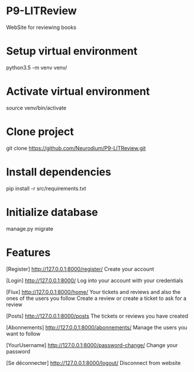 # P9-LITReview
 WebSite for reviewing books

# Setup virtual environment
python3.5 -m venv venv/

# Activate virtual environment
source venv/bin/activate

# Clone project
git clone https://github.com/Neurodium/P9-LITReview.git

# Install dependencies
pip install -r src/requirements.txt

# Initialize database
manage.py migrate

# Features
[Register] http://127.0.0.1:8000/register/
  Create your account
  
[Login] http://127.0.0.1:8000/
  Log into your account with your credentials 
  
[Flux] http://127.0.0.1:8000/home/
  Your tickets and reviews and also the ones of the users you follow 
  Create a review or create a ticket to ask for a review
  
[Posts] http://127.0.0.1:8000/posts
  The tickets or reviews you have created 
  
[Abonnements] http://127.0.0.1:8000/abonnements/
  Manage the users you want to follow

[YourUsername] http://127.0.0.1:8000/password-change/
  Change your password
  
[Se déconnecter] http://127.0.0.1:8000/logout/
  Disconnect from website
